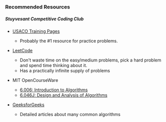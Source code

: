 ### Recommended Resources
##### Stuyvesant Competitive Coding Club

- [USACO Training Pages](https://train.usaco.org/usacogate)
	- Probably the #1 resource for practice problems.

- [LeetCode](https://leetcode.com/problemset/all/)
	- Don't waste time on the easy/medium problems, pick a hard problem and spend time thinking about it.
	- Has a practically infinite supply of problems

- MIT OpenCourseWare
	- [6.006: Introduction to Algorithms](https://www.youtube.com/watch?v=HtSuA80QTyo&list=PLUl4u3cNGP61Oq3tWYp6V_F-5jb5L2iHb)
	- [6.046J: Design and Analysis of Algorithms](https://www.youtube.com/watch?v=2P-yW7LQr08&list=PLUl4u3cNGP6317WaSNfmCvGym2ucw3oGp)

- [GeeksforGeeks](https://www.geeksforgeeks.org/)
	- Detailed articles about many common algorithms